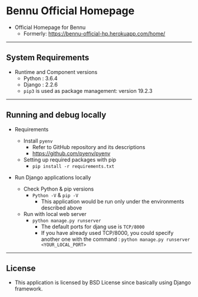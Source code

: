 # Bennu Official Homepage

- Official Homepage for Bennu
  - Formerly: https://bennu-official-hp.herokuapp.com/home/

***

## System Requirements

- Runtime and Component versions
  - Python : 3.6.4
  - Django : 2.2.6
  - `pip3` is used as package management: version 19.2.3

***

## Running and debug locally

- Requirements
  - Install `pyenv`
    - Refer to GitHub repository and its descriptions
    - https://github.com/pyenv/pyenv
  - Setting up required packages with pip
    - `pip install -r requirements.txt`

- Run Django applications locally
  - Check Python & pip versions
    - `Python -V` & `pip -V`
      - This application would be run only under the environments described above
  - Run with local web server
    - `python manage.py runserver`
      - The default ports for djang use is `TCP/8000`
      - If you have already used TCP/8000, you could specify another one with the command : `python manage.py runserver <YOUR_LOCAL_PORT>`

***

## License

- This application is licensed by BSD License since basically using Django framework.
